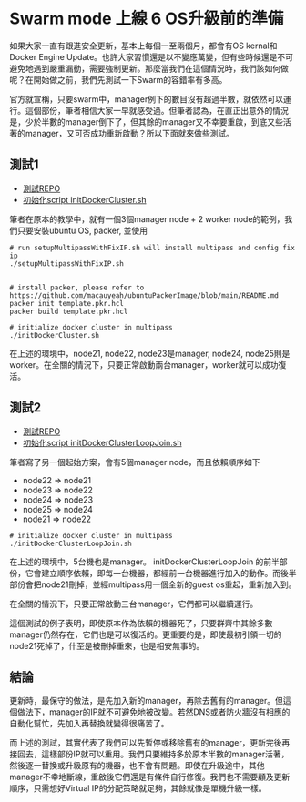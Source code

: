# Swarm mode 上線 6 OS升級前的準備

如果大家一直有跟進安全更新，基本上每個一至兩個月，都會有OS kernal和Docker Engine Update。也許大家習慣還是以不變應萬變，但有些時候還是不可避免地遇到嚴重漏動，需要強制更新。那麼當我們在這個情況時，我們該如何做呢？在開始做之前，我們先測試一下Swarm的容錯率有多高。

官方就宣稱，只要swarm中，manager例下的數目沒有超過半數，就依然可以運行。這個部份，筆者相信大家一早就感受過。但筆者認為，在直正出意外的情況是，少於半數的manager倒下了，但其餘的manager又不幸要重啟，到底又些活著的manager，又可否成功重新啟動？所以下面就來做些測試。

## 測試1
- [測試REPO](https://github.com/macauyeah/ubuntuPackerImage)
- [初始化script initDockerCluster.sh](https://github.com/macauyeah/ubuntuPackerImage/blob/main/initDockerCluster.sh)

筆者在原本的教學中，就有一個3個manager node + 2 worker node的範例，我們只要安裝ubuntu OS, packer, 並使用

```
# run setupMultipassWithFixIP.sh will install multipass and config fix ip
./setupMultipassWithFixIP.sh


# install packer, please refer to https://github.com/macauyeah/ubuntuPackerImage/blob/main/README.md
packer init template.pkr.hcl
packer build template.pkr.hcl

# initialize docker cluster in multipass
./initDockerCluster.sh
```

在上述的環境中，node21, node22, node23是manager, node24, node25則是worker。在全關的情況下，只要正常啟動兩台manager，worker就可以成功復活。

## 測試2
- [測試REPO](https://github.com/macauyeah/ubuntuPackerImage)
- [初始化script initDockerClusterLoopJoin.sh](https://github.com/macauyeah/ubuntuPackerImage/blob/main/initDockerClusterLoopJoin.sh)

筆者寫了另一個起始方案，會有5個manager node，而且依賴順序如下

- node22 => node21
- node23 => node22
- node24 => node23
- node25 => node24
- node21 => node22


```
# initialize docker cluster in multipass
./initDockerClusterLoopJoin.sh
```
在上述的環境中，5台機也是manager。 initDockerClusterLoopJoin 的前半部份，它會建立順序依賴，即每一台機器，都經前一台機器進行加入的動作。而後半部份會把node21刪掉，並經multipass用一個全新的guest os重起，重新加入到。

在全關的情況下，只要正常啟動三台manager，它們都可以繼續運行。

這個測試的例子表明，即使原本作為依賴的機器死了，只要群齊中其餘多數manager仍然存在，它們也是可以復活的。更重要的是，即使最初引領一切的node21死掉了，什至是被刪掉重來，也是相安無事的。

## 結論
更新時，最保守的做法，是先加入新的manager，再除去舊有的manager。但這個做法下，manager的IP就不可避免地被改變。若然DNS或者防火牆沒有相應的自動化幫忙，先加入再替換就變得很痛苦了。

而上述的測試，其實代表了我們可以先暫停或移除舊有的manager，更新完後再接回去，這樣部份IP就可以重用。我們只要維持多於原本半數的manager活著，然後逐一替換或升級原有的機器，也不會有問題。即使在升級途中，其他manager不幸地斷線，重啟後它們還是有條件自行修復。我們也不需要顧及更新順序，只需想好Virtual IP的分配策略就足夠，其餘就像是單機升級一樣。